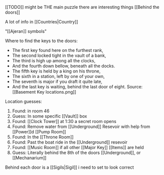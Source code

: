 [[TODO]]
might be THE main puzzle
there are interesting things [[Behind the doors]]

A lot of info in [[Countries|Country]]

"[[Ajeran]] symbols"

Where to find the keys to the doors: 
- The first key found here on the furthest rank,
- The second locked tight in the vault of a bank,
- The third is high up among all the clocks,
- And the fourth down bellow, beneath all the docks.
- The fifth key is held by a king on his throne,
- The sixth in a station, left by one of your own,
- The seventh is major if you draft it quite late,
- And the last key is waiting, behind the last door of eight.
Source: [[Basement Key locations.png]]

Location guesses:
1. Found: in room 46
2. Guess: In some specific [[Vault]] box
3. Found: [[Clock Tower]] at 1:30 a secret room opens
4. Found: Remove water from [[Underground]] Resevoir with help from [[Power]]d [[Pump Room]]
5. Found: In the [[Throne Room]]
6. Found: Past the boat ride in the [[Underground]] resevoir
7. Found: [[Music Room]] if all other [[Major Key]] [[Items]] are held
8. Guess: Literally behind the 8th of the doors [[Underground]], or [[Mechanarium]]

Behind each door is a [[Sigils|Sigil]] i need to set to look correct